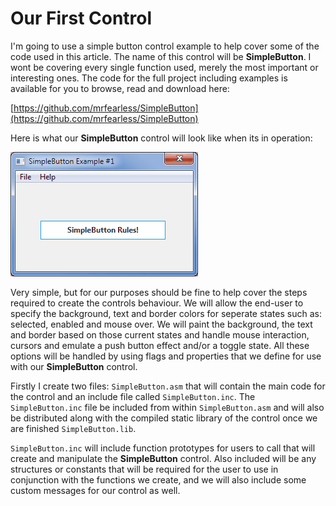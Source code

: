 # Our First Control

I'm going to use a simple button control example to help cover some of the code used in this article. The name of this control will be **SimpleButton**. I wont be covering every single function used, merely the most important or interesting ones. The code for the full project including examples is available for you to browse, read and download here:

[https://github.com/mrfearless/SimpleButton](https://github.com/mrfearless/SimpleButton)

Here is what our **SimpleButton** control will look like when its in operation:

![](/assets/SimpleButtonDemo.gif)

Very simple, but for our purposes should be fine to help cover the steps required to create the controls behaviour. We will allow the end-user to specify the background, text and border colors for seperate states such as: selected, enabled and mouse over. We will paint the background, the text and border based on those current states and handle mouse interaction, cursors and emulate a push button effect and/or a toggle state. All these options will be handled by using flags and properties that we define for use with our **SimpleButton** control.

Firstly I create two files: `SimpleButton.asm` that will contain the main code for the control and an include file called `SimpleButton.inc`. The `SimpleButton.inc` file be included from within `SimpleButton.asm` and will also be distributed along with the compiled static library of the control once we are finished `SimpleButton.lib`.

`SimpleButton.inc` will include function prototypes for users to call that will create and manipulate the **SimpleButton** control. Also included will be any structures or constants that will be required for the user to use in conjunction with the functions we create, and we will also include some custom messages for our control as well.

##### 

##### 



